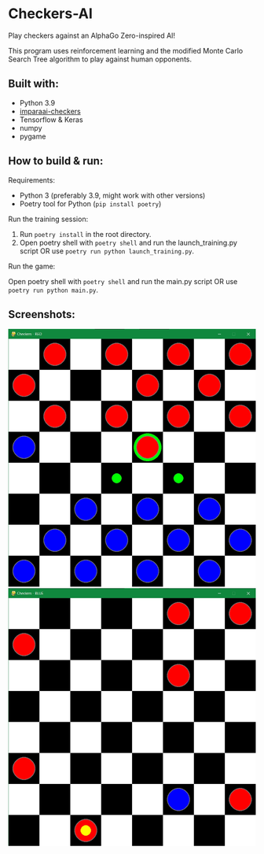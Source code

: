 # Checkers-AI

Play checkers against an AlphaGo Zero-inspired AI!

This program uses reinforcement learning and the modified Monte Carlo Search Tree algorithm to play against human opponents. 

Built with:
-----------

- Python 3.9
- [imparaai-checkers](https://pypi.org/project/imparaai-checkers)
- Tensorflow & Keras
- numpy
- pygame

How to build & run:
-----------

Requirements:
- Python 3 (preferably 3.9, might work with other versions)
- Poetry tool for Python (```pip install poetry```)

Run the training session:
1. Run ```poetry install``` in the root directory.
2. Open poetry shell with ```poetry shell``` and run the launch_training.py script OR use ```poetry run python launch_training.py```.

Run the game:

Open poetry shell with ```poetry shell``` and run the main.py script OR use ```poetry run python main.py```.

Screenshots:
------------

![](./shot1.jpg)
![](./shot2.jpg)
